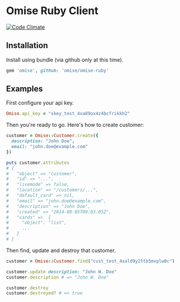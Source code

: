 # Omise Ruby Client

[![Code Climate](https://codeclimate.com/github/omise/omise-ruby/badges/gpa.svg)](https://codeclimate.com/github/omise/omise-ruby)

## Installation

Install using bundle (via github only at this time).

```ruby
gem 'omise', github: 'omise/omise-ruby'
```

## Examples

First configure your api key.

```ruby
Omise.api_key = "skey_test_4xa89ox4z4bcfrikkh2"
```

Then you're ready to go. Here's how to create customer:

```ruby
customer = Omise::Customer.create({
  description: "John Doe",
  email: "john.doe@example.com"
})

puts customer.attributes
# {
#   "object" => "customer",
#   "id" => "...",
#   "livemode" => false,
#   "location" => "/customers/...",
#   "default_card" => nil,
#   "email" => "john.doe@example.com",
#   "description" => "John Doe",
#   "created" => "2014-09-05T09:03:05Z",
#   "cards" =>  {
#     "object": "list",
#     ...
#   }
# }
```

Then find, update and destroy that customer.

```ruby
customer = Omise::Customer.find("cust_test_4xald9y2ttb5mvplw0c")

customer.update description: "John W. Doe"
customer.description # => "John W. Doe"

customer.destroy
customer.destroyed? # => true
```

